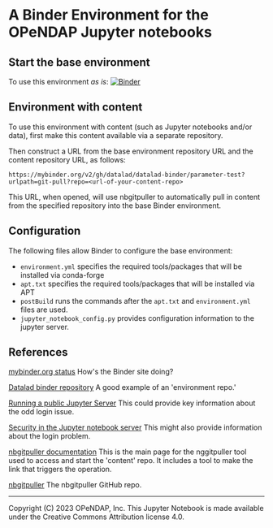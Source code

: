 # A Binder Environment for the OPeNDAP Jupyter notebooks

## Start the base environment

To use this environment _as is_: 
[![Binder](https://mybinder.org/badge_logo.svg)](https://mybinder.org/v2/gh/OPENDAP/jupyter-binder/main)

## Environment with content
To use this environment with content (such as Jupyter notebooks and/or data), 
first make this content available via a separate repository.

Then construct a URL from the base environment repository URL and the content repository URL, as follows:

`https://mybinder.org/v2/gh/datalad/datalad-binder/parameter-test?urlpath=git-pull?repo=<url-of-your-content-repo>`

This URL, when opened, will use nbgitpuller to automatically pull in content from the specified repository 
into the base Binder environment.

## Configuration
The following files allow Binder to configure the base environment:

* `environment.yml` specifies the required tools/packages that will be installed via conda-forge
* `apt.txt` specifies the required tools/packages that will be installed via APT
* `postBuild` runs the commands after the `apt.txt` and `environment.yml` files are used.
* `jupyter_notebook_config.py` provides configuration information to the jupyter server.

## References

[mybinder.org status](https://mybinder.readthedocs.io/en/latest/about/status.html) How's the Binder site doing?

[Datalad binder repository](https://github.com/datalad/datalad-binder) A good example of an 'environment repo.'

[Running a public Jupyter Server](https://jupyter-server.readthedocs.io/en/latest/operators/public-server.html) This 
could provide key information about the odd login issue.

[Security in the Jupyter notebook server](https://jupyter-notebook.readthedocs.io/en/stable/security.html) This might
also provide information about the login problem.

[nbgitpuller documentation](https://nbgitpuller.readthedocs.io/en/latest/index.html#) This is the main page for the
nggitpuller tool used to access and start the 'content' repo. It includes a tool to make the link that triggers the
operation. 

[nbgitpuller](https://github.com/jupyterhub/nbgitpuller/tree/main) The nbgitpuller GitHub repo.

----
Copyright (C) 2023 OPeNDAP, Inc. This Jupyter Notebook is made available under the Creative Commons Attribution license 4.0.
